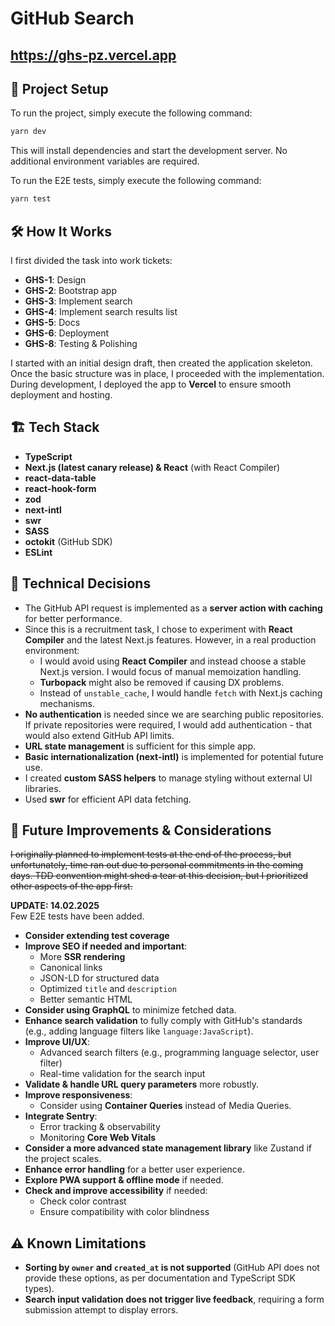 # GitHub Search
## https://ghs-pz.vercel.app

## 🚀 Project Setup
To run the project, simply execute the following command:
```sh
yarn dev
```
This will install dependencies and start the development server. No additional environment variables are required.

To run the E2E tests, simply execute the following command:
```sh
yarn test
```

## 🛠 How It Works
I first divided the task into work tickets:
- **GHS-1**: Design
- **GHS-2**: Bootstrap app
- **GHS-3**: Implement search
- **GHS-4**: Implement search results list
- **GHS-5**: Docs
- **GHS-6**: Deployment
- **GHS-8**: Testing & Polishing

I started with an initial design draft, then created the application skeleton. Once the basic structure was in place, I proceeded with the implementation. During development, I deployed the app to **Vercel** to ensure smooth deployment and hosting.

## 🏗 Tech Stack
- **TypeScript**
- **Next.js (latest canary release) & React** (with React Compiler)
- **react-data-table**
- **react-hook-form**
- **zod**
- **next-intl**
- **swr**
- **SASS**
- **octokit** (GitHub SDK)
- **ESLint**

## 📌 Technical Decisions
- The GitHub API request is implemented as a **server action with caching** for better performance.
- Since this is a recruitment task, I chose to experiment with **React Compiler** and the latest Next.js features. However, in a real production environment:
    - I would avoid using **React Compiler** and instead choose a stable Next.js version. I would focus of manual memoization handling.
    - **Turbopack** might also be removed if causing DX problems.
    - Instead of `unstable_cache`, I would handle `fetch` with Next.js caching mechanisms.
- **No authentication** is needed since we are searching public repositories. If private repositories were required, I would add authentication - that would also extend GitHub API limits.
- **URL state management** is sufficient for this simple app.
- **Basic internationalization (next-intl)** is implemented for potential future use.
- I created **custom SASS helpers** to manage styling without external UI libraries.
- Used **swr** for efficient API data fetching.

## 🔮 Future Improvements & Considerations
~~I originally planned to implement tests at the end of the process, but unfortunately, time ran out due to personal commitments in the coming days. TDD convention might shed a tear at this decision, but I prioritized other aspects of the app first.~~

**UPDATE: 14.02.2025**\
Few E2E tests have been added.

- **Consider extending test coverage**
- **Improve SEO if needed and important**:
    - More **SSR rendering**
    - Canonical links
    - JSON-LD for structured data
    - Optimized `title` and `description`
    - Better semantic HTML
- **Consider using GraphQL** to minimize fetched data.
- **Enhance search validation** to fully comply with GitHub's standards (e.g., adding language filters like `language:JavaScript`).
- **Improve UI/UX**:
    - Advanced search filters (e.g., programming language selector, user filter)
    - Real-time validation for the search input
- **Validate & handle URL query parameters** more robustly.
- **Improve responsiveness**:
    - Consider using **Container Queries** instead of Media Queries.
- **Integrate Sentry**:
    - Error tracking & observability
    - Monitoring **Core Web Vitals**
- **Consider a more advanced state management library** like Zustand if the project scales.
- **Enhance error handling** for a better user experience.
- **Explore PWA support & offline mode** if needed.
- **Check and improve accessibility** if needed:
    - Check color contrast
    - Ensure compatibility with color blindness

## ⚠️ Known Limitations
- **Sorting by `owner` and `created_at` is not supported** (GitHub API does not provide these options, as per documentation and TypeScript SDK types).
- **Search input validation does not trigger live feedback**, requiring a form submission attempt to display errors.


